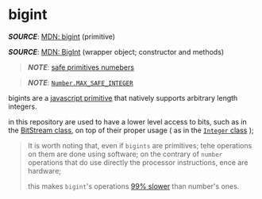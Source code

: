 # bigint

**_SOURCE_**: [MDN: bigint](https://developer.mozilla.org/en-US/docs/Glossary/BigInt) (primitive)

**_SOURCE_**: [MDN: BigInt](https://developer.mozilla.org/en-US/docs/Web/JavaScript/Reference/Global_Objects/BigInt) (wrapper object; constructor and methods)

> **_NOTE_**: [safe primitives numebers](https://developer.mozilla.org/en-US/docs/Web/JavaScript/Data_structures#number_type)

> **_NOTE_**: [```Number.MAX_SAFE_INTEGER```](https://developer.mozilla.org/en-US/docs/Web/JavaScript/Data_structures#bigint_type)

bigints are a [javascript primitive](./js-primitives.md) that natively supports arbitrary length integers.

in this repository are used to have a lower level access to bits, such as in the [BitStream class](../src/types/bits/BitStream.md), on top of their proper usage ( as in the [```Integer``` class](../src/types/ints/Integer.md) );

>It is worth noting that, even if ```bigints``` are primitives; tehe operations on them are done using software; on the contrary of ```number``` operations that do use directly the processor instructions, ence are hardware;
>
>this makes ```bigint```'s operations [99% slower](https://betterprogramming.pub/the-downsides-of-bigints-in-javascript-6350fd807d) than number's ones.